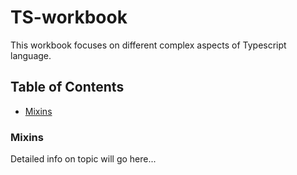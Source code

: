 # TS-workbook

This workbook focuses on different complex aspects of Typescript language.

## Table of Contents

- [Mixins](#mixins)

### Mixins

Detailed info on topic will go here...

